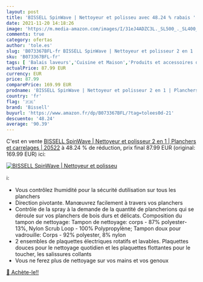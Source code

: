 ```yaml
---
layout: post
title: 'BISSELL SpinWave | Nettoyeur et polisseu avec 48.24 % rabais '
date: 2021-11-20 14:18:26
image: 'https://m.media-amazon.com/images/I/31eJ4ADZC3L._SL500_._SL400_.jpg'
comments: true
category: ofertas
author: 'tole.es'
slug: 'B073367BFL-fr BISSELL SpinWave | Nettoyeur et polisseur 2 en 1 |...'
sku: 'B073367BFL-fr'
tags: [ 'Balais laveurs','Cuisine et Maison','Produits et accessoires de nettoyage','bissell', ]
actualPrice: 87.99 EUR
currency: EUR
price: 87.99
comparePrice: 169.99 EUR
prodname: 'BISSELL SpinWave | Nettoyeur et polisseur 2 en 1 | Planchers et carrelages | 20522'
country: 'fr'
flag: '🇫🇷'
brand: 'Bissell'
buyurl: 'https://www.amazon.fr/dp/B073367BFL/?tag=tolees0d-21'
descuento: '48.24'
average: '90.39'
---
```


C'est en vente [BISSELL SpinWave | Nettoyeur et polisseur 2 en 1 | Planchers et carrelages | 20522](https://www.amazon.fr/dp/B073367BFL/?tag=tolees0d-21)  à  48.24 % de réduction, prix final  87.99 EUR (original: 169.99 EUR) ici:

[![BISSELL SpinWave | Nettoyeur et polisseu](https://m.media-amazon.com/images/I/31eJ4ADZC3L._SL500_._SL400_.jpg)](https://www.amazon.fr/dp/B073367BFL/?tag=tolees0d-21)

ℹ️:

- Vous contrôlez lhumidité pour la sécurité dutilisation sur tous les planchers
- Direction pivotante. Manœuvrez facilement à travers vos planchers
- Contrôle de la spray à la demande de la quantité de plancherions qui se déroule sur vos planchers de bois durs et délicats. Composition du tampon de nettoyage: Tampon de nettoyage: corps - 87% polyester- 13%, Nylon Scrub Loop - 100% Polypropylène; Tampon doux pour vadrouille: Corps - 92% polyester, 8% nylon
- 2 ensembles de plaquettes électriques rotatifs et lavables. Plaquettes douces pour le nettoyage quotidien et les plaquettes flottantes pour le toucher, les salissures collants
- Vous ne ferez plus de nettoyage sur vos mains et vos genoux

[🛒 Achète-le!!](https://www.amazon.fr/dp/B073367BFL/?tag=tolees0d-21)
